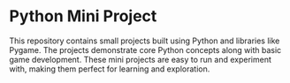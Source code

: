 # Python Mini Project

This repository contains small projects built using Python and libraries like Pygame. The projects demonstrate core Python concepts along with basic game development. These mini projects are easy to run and experiment with, making them perfect for learning and exploration.
